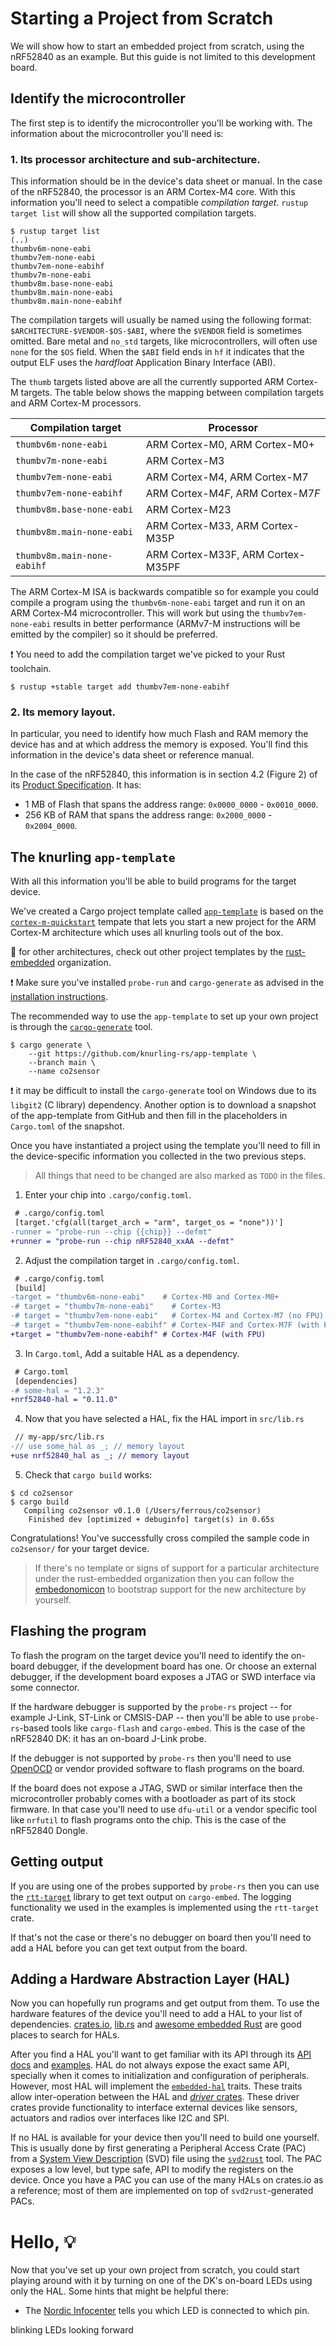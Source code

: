 # Starting a Project from Scratch

We will show how to start an embedded project from scratch, using the nRF52840 as an example. But this guide is not limited to this development board.

## Identify the microcontroller

The first step is to identify the microcontroller you'll be working with. The information about the microcontroller you'll need is:

### 1. Its processor architecture and sub-architecture.

This information should be in the device's data sheet or manual. In the case of the nRF52840, the processor is an ARM Cortex-M4 core. With this information you'll need to select a compatible *compilation target*. `rustup target list` will show all the supported compilation targets.

``` console
$ rustup target list
(..)
thumbv6m-none-eabi
thumbv7em-none-eabi
thumbv7em-none-eabihf
thumbv7m-none-eabi
thumbv8m.base-none-eabi
thumbv8m.main-none-eabi
thumbv8m.main-none-eabihf
```

The compilation targets will usually be named using the following format: `$ARCHITECTURE-$VENDOR-$OS-$ABI`, where the `$VENDOR` field is sometimes omitted. Bare metal and `no_std` targets, like microcontrollers, will often use `none` for the `$OS` field. When the `$ABI` field ends in `hf` it indicates that the output ELF uses the *hardfloat* Application Binary Interface (ABI).

The `thumb` targets listed above are all the currently supported ARM Cortex-M targets. The table below shows the mapping between compilation targets and ARM Cortex-M processors.

| Compilation target          | Processor                          |
| --------------------------- | ---------------------------------- |
| `thumbv6m-none-eabi`        | ARM Cortex-M0, ARM Cortex-M0+      |
| `thumbv7m-none-eabi`        | ARM Cortex-M3                      |
| `thumbv7em-none-eabi`       | ARM Cortex-M4, ARM Cortex-M7       |
| `thumbv7em-none-eabihf`     | ARM Cortex-M4*F*, ARM Cortex-M7*F* |
| `thumbv8m.base-none-eabi`   | ARM Cortex-M23                     |
| `thumbv8m.main-none-eabi`   | ARM Cortex-M33, ARM Cortex-M35P    |
| `thumbv8m.main-none-eabihf` | ARM Cortex-M33F, ARM Cortex-M35PF  |


The ARM Cortex-M ISA is backwards compatible so for example you could compile a program using the `thumbv6m-none-eabi` target and run it on an ARM Cortex-M4 microcontroller. This will work but using the `thumbv7em-none-eabi` results in better performance (ARMv7-M instructions will be emitted by the compiler) so it should be preferred.

❗️ You need to add the compilation target we've picked to your Rust toolchain.

``` console
$ rustup +stable target add thumbv7em-none-eabihf
```

### 2. Its memory layout.

In particular, you need to identify how much Flash and RAM memory the device has and at which address the memory is exposed. You'll find this information in the device's data sheet or reference manual.

In the case of the nRF52840, this information is in section 4.2 (Figure 2) of its [Product Specification](https://infocenter.nordicsemi.com/pdf/nRF52840_PS_v1.1.pdf).
It has:

- 1 MB of Flash that spans the address range: `0x0000_0000` - `0x0010_0000`.
- 256 KB of RAM that spans the address range: `0x2000_0000` - `0x2004_0000`.

## The knurling `app-template`

With all this information you'll be able to build programs for the target device. 

We've created a Cargo project template called [`app-template`] is based on the [`cortex-m-quickstart`] tempate that lets you start a new project for the ARM Cortex-M architecture which uses all knurling tools out of the box.

🔎 for other architectures, check out other project templates by the [rust-embedded] organization.

[`app-template`]: https://github.com/knurling-rs/app-template
[`cortex-m-quickstart`]: https://github.com/rust-embedded/cortex-m-quickstart
[rust-embedded]: https://github.com/rust-embedded/

❗️ Make sure you've installed `probe-run` and `cargo-generate` as advised in the [installation instructions](./installation.md).

The recommended way to use the `app-template` to set up your own project is through the [`cargo-generate`] tool.

[`cargo-generate`]: https://crates.io/crates/cargo-generate

~~~ console
$ cargo generate \
    --git https://github.com/knurling-rs/app-template \
    --branch main \
    --name co2sensor
~~~

❗️ it may be difficult to install the `cargo-generate` tool on Windows due to its `libgit2` (C library) dependency. Another option is to download a snapshot of the app-template from GitHub and then fill in the placeholders in `Cargo.toml` of the snapshot.

Once you have instantiated a project using the template you'll need to fill in the device-specific information you collected in the two previous steps.

> All things that need to be changed are also marked as `TODO` in the files.

1. Enter your chip into `.cargo/config.toml`.

~~~ diff
 # .cargo/config.toml
 [target.'cfg(all(target_arch = "arm", target_os = "none"))']
-runner = "probe-run --chip {{chip}} --defmt"
+runner = "probe-run --chip nRF52840_xxAA --defmt"
~~~

2. Adjust the compilation target in `.cargo/config.toml`.

~~~ diff
 # .cargo/config.toml
 [build]
-target = "thumbv6m-none-eabi"    # Cortex-M0 and Cortex-M0+
-# target = "thumbv7m-none-eabi"    # Cortex-M3
-# target = "thumbv7em-none-eabi"   # Cortex-M4 and Cortex-M7 (no FPU)
-# target = "thumbv7em-none-eabihf" # Cortex-M4F and Cortex-M7F (with FPU)
+target = "thumbv7em-none-eabihf" # Cortex-M4F (with FPU)
~~~

3. In `Cargo.toml`, Add a suitable HAL as a dependency.

~~~ diff
 # Cargo.toml
 [dependencies]
-# some-hal = "1.2.3"
+nrf52840-hal = "0.11.0"
~~~

4. Now that you have selected a HAL, fix the HAL import in `src/lib.rs`

~~~ diff
 // my-app/src/lib.rs
-// use some_hal as _; // memory layout
+use nrf52840_hal as _; // memory layout
~~~

[`flip-link`]: https://github.com/knurling-rs/flip-link

5. Check that `cargo build` works:

```console
$ cd co2sensor
$ cargo build
   Compiling co2sensor v0.1.0 (/Users/ferrous/co2sensor)
    Finished dev [optimized + debuginfo] target(s) in 0.65s
```

Congratulations! You've successfully cross compiled the sample code in `co2sensor/` for your target device.


> If there's no template or signs of support for a particular architecture under the rust-embedded organization then you can follow the [embedonomicon] to bootstrap support for the new architecture by yourself.

[embedonomicon]:https://docs.rust-embedded.org/embedonomicon/

## Flashing the program

To flash the program on the target device you'll need to identify the on-board debugger, if the development board has one. Or choose an external debugger, if the development board exposes a JTAG or SWD interface via some connector.

If the hardware debugger is supported by the `probe-rs` project -- for example J-Link, ST-Link or CMSIS-DAP -- then you'll be able to use `probe-rs`-based tools like `cargo-flash` and `cargo-embed`. This is the case of the nRF52840 DK: it has an on-board J-Link probe.

If the debugger is not supported by `probe-rs` then you'll need to use [OpenOCD] or vendor provided software to flash programs on the board.

[OpenOCD]: http://openocd.org/

If the board does not expose a JTAG, SWD or similar interface then the microcontroller probably comes with a bootloader as part of its stock firmware. In that case you'll need to use `dfu-util` or a vendor specific tool like `nrfutil` to flash programs onto the chip. This is the case of the nRF52840 Dongle.

## Getting output

If you are using one of the probes supported by `probe-rs` then you can use the [`rtt-target`] library to get text output on `cargo-embed`. The logging functionality we used in the examples is implemented using the `rtt-target` crate.

[`rtt-target`]: https://crates.io/crates/rtt-target

If that's not the case or there's no debugger on board then you'll need to add a HAL before you can get text output from the board.

## Adding a Hardware Abstraction Layer (HAL)

Now you can hopefully run programs and get output from them. To use the hardware features of the device you'll need to add a HAL to your list of dependencies. [crates.io], [lib.rs] and [awesome embedded Rust] are good places to search for HALs.

[crates.io]: https://crates.io/search?q=hal
[lib.rs]: https://lib.rs/search?q=hal
[awesome embedded Rust]: https://github.com/rust-embedded/awesome-embedded-rust#hal-implementation-crates

After you find a HAL you'll want to get familiar with its API through its [API docs] and [examples]. HAL do not always expose the exact same API, specially when it comes to initialization and configuration of peripherals. However, most HAL will implement the [`embedded-hal`] traits. These traits allow inter-operation between the HAL and [*driver* crates][drivers]. These driver crates provide functionality to interface external devices like sensors, actuators and radios over interfaces like I2C and SPI.

[API docs]: https://docs.rs/nrf52840-hal/0.10.0/nrf52840_hal/
[examples]: https://github.com/nrf-rs/nrf-hal/tree/master/examples
[`embedded-hal`]: https://crates.io/crates/embedded-hal
[drivers]: https://github.com/rust-embedded/awesome-embedded-rust#driver-crates

If no HAL is available for your device then you'll need to build one yourself. This is usually done by first generating a Peripheral Access Crate (PAC) from a [System View Description][SVD] (SVD) file using the [`svd2rust`] tool. The PAC exposes a low level, but type safe, API to modify the registers on the device. Once you have a PAC you can use of the many HALs on crates.io as a reference; most of them are implemented on top of `svd2rust`-generated PACs.

[SVD]: http://www.keil.com/pack/doc/CMSIS/SVD/html/index.html
[`svd2rust`]: https://crates.io/crates/svd2rust

# Hello, 💡

Now that you've set up your own project from scratch, you could start playing around with it by turning on one of the DK's on-board LEDs using only the HAL. Some hints that might be helpful there:

- The [Nordic Infocenter][infocenter] tells you which LED is connected to which pin.

[infocenter]: https://infocenter.nordicsemi.com/index.jsp?topic=%2Fug_nrf52840_dk%2FUG%2Fnrf52840_DK%2Fhw_buttons_leds.html
blinking LEDs
looking forward
